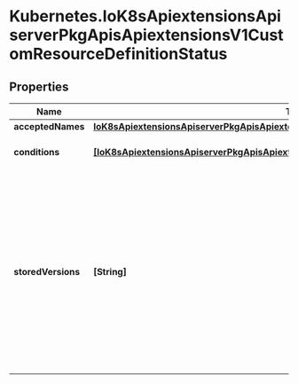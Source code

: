 # Kubernetes.IoK8sApiextensionsApiserverPkgApisApiextensionsV1CustomResourceDefinitionStatus

## Properties

Name | Type | Description | Notes
------------ | ------------- | ------------- | -------------
**acceptedNames** | [**IoK8sApiextensionsApiserverPkgApisApiextensionsV1CustomResourceDefinitionNames**](IoK8sApiextensionsApiserverPkgApisApiextensionsV1CustomResourceDefinitionNames.md) |  | [optional] 
**conditions** | [**[IoK8sApiextensionsApiserverPkgApisApiextensionsV1CustomResourceDefinitionCondition]**](IoK8sApiextensionsApiserverPkgApisApiextensionsV1CustomResourceDefinitionCondition.md) | conditions indicate state for particular aspects of a CustomResourceDefinition | [optional] 
**storedVersions** | **[String]** | storedVersions lists all versions of CustomResources that were ever persisted. Tracking these versions allows a migration path for stored versions in etcd. The field is mutable so a migration controller can finish a migration to another version (ensuring no old objects are left in storage), and then remove the rest of the versions from this list. Versions may not be removed from &#x60;spec.versions&#x60; while they exist in this list. | [optional] 


